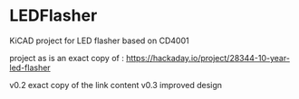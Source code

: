 # LEDFlasher
KiCAD project for LED flasher based on CD4001

project as is an exact copy of : https://hackaday.io/project/28344-10-year-led-flasher

v0.2 exact copy of the link content
v0.3 improved design
